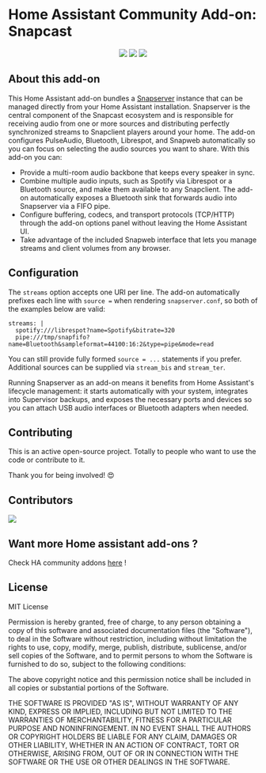 # Home Assistant Community Add-on: Snapcast

<p align="center">
  <a href=""><img src="https://img.shields.io/badge/version-2024.12-blue" /></a>
  <a href=""><img src="https://img.shields.io/badge/project-experimental-yellow" /></a>
  <a href="https://github.com/Art-Ev/addon-snapserver/blob/main/LICENSE.md"> <img src="https://img.shields.io/badge/licence-mit-green" /></a>
</p>

## About this add-on

This Home Assistant add-on bundles a [Snapserver](https://github.com/badaix/snapcast) instance
that can be managed directly from your Home Assistant installation. Snapserver is the
central component of the Snapcast ecosystem and is responsible for receiving audio from
one or more sources and distributing perfectly synchronized streams to Snapclient
players around your home. The add-on configures PulseAudio, Bluetooth, Librespot, and
Snapweb automatically so you can focus on selecting the audio sources you want to share.
With this add-on you can:

* Provide a multi-room audio backbone that keeps every speaker in sync.
* Combine multiple audio inputs, such as Spotify via Librespot or a Bluetooth source,
  and make them available to any Snapclient. The add-on automatically exposes a
  Bluetooth sink that forwards audio into Snapserver via a FIFO pipe.
* Configure buffering, codecs, and transport protocols (TCP/HTTP) through the add-on
  options panel without leaving the Home Assistant UI.
* Take advantage of the included Snapweb interface that lets you manage streams and
  client volumes from any browser.

## Configuration

The `streams` option accepts one URI per line. The add-on automatically prefixes each
line with `source =` when rendering `snapserver.conf`, so both of the examples below are
valid:

```
streams: |
  spotify:///librespot?name=Spotify&bitrate=320
  pipe:///tmp/snapfifo?name=Bluetooth&sampleformat=44100:16:2&type=pipe&mode=read
```

You can still provide fully formed `source = ...` statements if you prefer. Additional
sources can be supplied via `stream_bis` and `stream_ter`.

Running Snapserver as an add-on means it benefits from Home Assistant's lifecycle
management: it starts automatically with your system, integrates into Supervisor
backups, and exposes the necessary ports and devices so you can attach USB audio
interfaces or Bluetooth adapters when needed.

## Contributing

This is an active open-source project. Totally to people who want to
use the code or contribute to it.

Thank you for being involved! :heart_eyes:

## Contributors
<a href="https://github.com/Art-Ev/addon-snapserver/graphs/contributors">
  <img src="https://contrib.rocks/image?repo=Art-Ev/addon-snapserver" />
</a>

## Want more Home assistant add-ons ?
Check HA community addons [here](https://github.com/hassio-addons) !

## License

MIT License

Permission is hereby granted, free of charge, to any person obtaining a copy
of this software and associated documentation files (the "Software"), to deal
in the Software without restriction, including without limitation the rights
to use, copy, modify, merge, publish, distribute, sublicense, and/or sell
copies of the Software, and to permit persons to whom the Software is
furnished to do so, subject to the following conditions:

The above copyright notice and this permission notice shall be included in all
copies or substantial portions of the Software.

THE SOFTWARE IS PROVIDED "AS IS", WITHOUT WARRANTY OF ANY KIND, EXPRESS OR
IMPLIED, INCLUDING BUT NOT LIMITED TO THE WARRANTIES OF MERCHANTABILITY,
FITNESS FOR A PARTICULAR PURPOSE AND NONINFRINGEMENT. IN NO EVENT SHALL THE
AUTHORS OR COPYRIGHT HOLDERS BE LIABLE FOR ANY CLAIM, DAMAGES OR OTHER
LIABILITY, WHETHER IN AN ACTION OF CONTRACT, TORT OR OTHERWISE, ARISING FROM,
OUT OF OR IN CONNECTION WITH THE SOFTWARE OR THE USE OR OTHER DEALINGS IN THE
SOFTWARE.

[aarch64-shield]: https://img.shields.io/badge/aarch64-yes-green.svg
[amd64-shield]: https://img.shields.io/badge/amd64-yes-green.svg
[armhf-shield]: https://img.shields.io/badge/armhf-no-red.svg
[armv7-shield]: https://img.shields.io/badge/armv7-yes-green.svg
[commits-shield]: https://img.shields.io/github/commit-activity/y/hassio-addons/addon-spotify-connect.svg
[commits]: https://github.com/hassio-addons/addon-spotify-connect/commits/main
[contributors]: https://github.com/hassio-addons/addon-spotify-connect/graphs/contributors
[discord-ha]: https://discord.gg/c5DvZ4e
[discord-shield]: https://img.shields.io/discord/478094546522079232.svg
[discord]: https://discord.me/hassioaddons
[docs]: https://github.com/hassio-addons/addon-spotify-connect/blob/main/spotify/DOCS.md
[forum-shield]: https://img.shields.io/badge/community-forum-brightgreen.svg
[forum]: https://community.home-assistant.io/t/home-assistant-community-add-on-spotify-connect/61210?u=frenck
[frenck]: https://github.com/frenck
[github-actions-shield]: https://github.com/hassio-addons/addon-spotify-connect/workflows/CI/badge.svg
[github-actions]: https://github.com/hassio-addons/addon-spotify-connect/actions
[github-sponsors-shield]: https://frenck.dev/wp-content/uploads/2019/12/github_sponsor.png
[github-sponsors]: https://github.com/sponsors/frenck
[i386-shield]: https://img.shields.io/badge/i386-yes-green.svg
[issue]: https://github.com/hassio-addons/addon-spotify-connect/issues
[license-shield]: https://img.shields.io/github/license/hassio-addons/addon-spotify-connect.svg
[maintenance-shield]: https://img.shields.io/maintenance/yes/2022.svg
[patreon-shield]: https://frenck.dev/wp-content/uploads/2019/12/patreon.png
[patreon]: https://www.patreon.com/frenck
[project-stage-shield]: https://img.shields.io/badge/project%20stage-experimental-yellow.svg
[reddit]: https://reddit.com/r/homeassistant
[releases-shield]: https://img.shields.io/github/release/hassio-addons/addon-spotify-connect.svg
[releases]: https://github.com/hassio-addons/addon-spotify-connect/releases
[repository]: https://github.com/hassio-addons/repository
